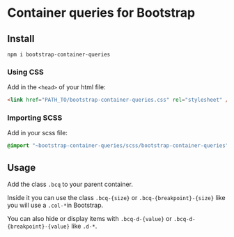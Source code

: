 # Container queries for Bootstrap

## Install

```shell
npm i bootstrap-container-queries
```

### Using CSS

Add in the `<head>` of your html file:

```html
<link href="PATH_TO/bootstrap-container-queries.css" rel="stylesheet" />
```

### Importing SCSS

Add in your scss file:

```scss
@import "~bootstrap-container-queries/scss/bootstrap-container-queries";
```

## Usage

Add the class `.bcq` to your parent container.

Inside it you can use the class `.bcq-{size}` or `.bcq-{breakpoint}-{size}` like you will use a `.col-*`in Bootstrap.

You can also hide or display items with `.bcq-d-{value}` or `.bcq-d-{breakpoint}-{value}` like `.d-*`.
